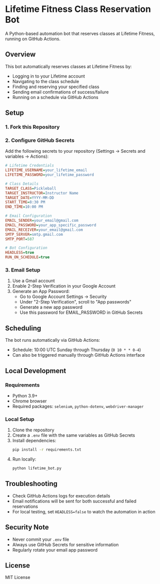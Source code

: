 # Lifetime Fitness Class Reservation Bot

A Python-based automation bot that reserves classes at Lifetime Fitness, running on GitHub Actions.

## Overview
This bot automatically reserves classes at Lifetime Fitness by:
- Logging in to your Lifetime account
- Navigating to the class schedule
- Finding and reserving your specified class
- Sending email confirmations of success/failure
- Running on a schedule via GitHub Actions

## Setup

### 1. Fork this Repository

### 2. Configure GitHub Secrets
Add the following secrets to your repository (Settings → Secrets and variables → Actions):

```ini
# Lifetime Credentials
LIFETIME_USERNAME=your_lifetime_email
LIFETIME_PASSWORD=your_lifetime_password

# Class Details
TARGET_CLASS=Pickleball
TARGET_INSTRUCTOR=Instructor Name
TARGET_DATE=YYYY-MM-DD
START_TIME=8:30 PM
END_TIME=10:00 PM

# Email Configuration
EMAIL_SENDER=your_email@gmail.com
EMAIL_PASSWORD=your_app_specific_password
EMAIL_RECEIVER=your_email@gmail.com
SMTP_SERVER=smtp.gmail.com
SMTP_PORT=587

# Bot Configuration
HEADLESS=true
RUN_ON_SCHEDULE=true
```

### 3. Email Setup
1. Use a Gmail account
2. Enable 2-Step Verification in your Google Account
3. Generate an App Password:
   - Go to Google Account Settings → Security
   - Under "2-Step Verification", scroll to "App passwords"
   - Generate a new app password
   - Use this password for EMAIL_PASSWORD in GitHub Secrets

## Scheduling
The bot runs automatically via GitHub Actions:
- Schedule: 10:00 UTC Sunday through Thursday (`0 10 * * 0-4`)
- Can also be triggered manually through GitHub Actions interface

## Local Development

### Requirements
- Python 3.9+
- Chrome browser
- Required packages: `selenium`, `python-dotenv`, `webdriver-manager`

### Local Setup
1. Clone the repository
2. Create a `.env` file with the same variables as GitHub Secrets
3. Install dependencies:
   ```bash
   pip install -r requirements.txt
   ```
4. Run locally:
   ```bash
   python lifetime_bot.py
   ```

## Troubleshooting
- Check GitHub Actions logs for execution details
- Email notifications will be sent for both successful and failed reservations
- For local testing, set `HEADLESS=false` to watch the automation in action

## Security Note
- Never commit your `.env` file
- Always use GitHub Secrets for sensitive information
- Regularly rotate your email app password

## License
MIT License
